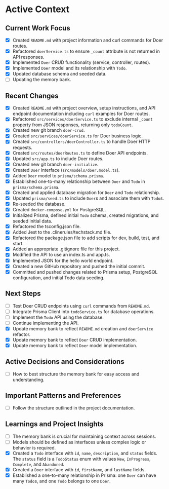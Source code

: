 # Active Context

## Current Work Focus

- [x] Created `README.md` with project information and curl commands for Doer routes.
- [x] Refactored `doerService.ts` to ensure `_count` attribute is not returned in API responses.
- [x] Implemented `Doer` CRUD functionality (service, controller, routes).
- [x] Implemented `Doer` model and its relationship with `Todo`.
- [x] Updated database schema and seeded data.
- [ ] Updating the memory bank.

## Recent Changes

- [x] Created `README.md` with project overview, setup instructions, and API endpoint documentation including `curl` examples for Doer routes.
- [x] Refactored `src/services/doerService.ts` to exclude internal `_count` property from JSON responses, returning only `todoCount`.
- [x] Created new git branch `doer-crud`.
- [x] Created `src/services/doerService.ts` for Doer business logic.
- [x] Created `src/controllers/doerController.ts` to handle Doer HTTP requests.
- [x] Created `src/routes/doerRoutes.ts` to define Doer API endpoints.
- [x] Updated `src/app.ts` to include Doer routes.
- [x] Created new git branch `doer-initialize`.
- [x] Created `Doer` interface (`src/models/doer.model.ts`).
- [x] Added `Doer` model to `prisma/schema.prisma`.
- [x] Established one-to-many relationship between `Doer` and `Todo` in `prisma/schema.prisma`.
- [x] Created and applied database migration for `Doer` and `Todo` relationship.
- [x] Updated `prisma/seed.ts` to include `Doer`s and associate them with `Todo`s.
- [x] Re-seeded the database.
- [x] Created `docker-compose.yml` for PostgreSQL.
- [x] Initialized Prisma, defined initial `Todo` schema, created migrations, and seeded initial data.
- [x] Refactored the tsconfig.json file.
- [x] Added Jest to the .clinerules/techstack.md file.
- [x] Refactored the package.json file to add scripts for dev, build, test, and start.
- [x] Added an appropriate .gitignore file for this project.
- [x] Modified the API to use an index.ts and app.ts.
- [x] Implemented JSON for the hello world endpoint.
- [x] Created a new GitHub repository and pushed the initial commit.
- [x] Committed and pushed changes related to Prisma setup, PostgreSQL configuration, and initial Todo data seeding.

## Next Steps

- [ ] Test Doer CRUD endpoints using `curl` commands from `README.md`.
- [ ] Integrate Prisma Client into `todoService.ts` for database operations.
- [ ] Implement the `Todo` API using the database.
- [ ] Continue implementing the API.
- [x] Update memory bank to reflect `README.md` creation and `doerService` refactor.
- [x] Update memory bank to reflect `Doer` CRUD implementation.
- [x] Update memory bank to reflect `Doer` model implementation.

## Active Decisions and Considerations

- [ ] How to best structure the memory bank for easy access and understanding.

## Important Patterns and Preferences

- [ ] Follow the structure outlined in the project documentation.

## Learnings and Project Insights

- [ ] The memory bank is crucial for maintaining context across sessions.
- [ ] Models should be defined as interfaces unless complex logic or behavior is required.
- [x] Created a `Todo` interface with `id`, `name`, `description`, and `status` fields. The `status` field is a `TodoStatus` enum with values `New`, `InProgress`, `Complete`, and `Abandoned`.
- [x] Created a `Doer` interface with `id`, `firstName`, and `lastName` fields.
- [x] Established a one-to-many relationship in Prisma: one `Doer` can have many `Todo`s, and one `Todo` belongs to one `Doer`.
